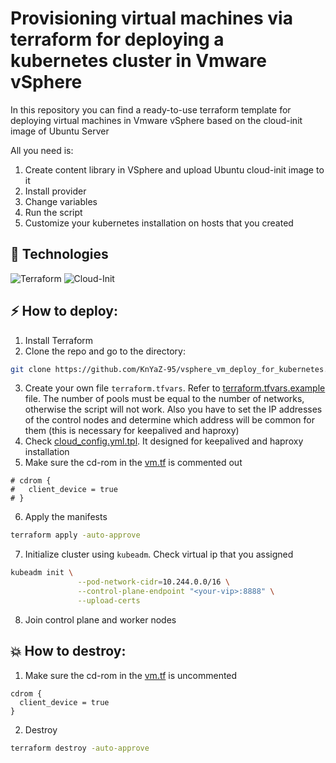 # Provisioning virtual machines via terraform for deploying a kubernetes cluster in Vmware vSphere

In this repository you can find a ready-to-use terraform template for deploying virtual machines in Vmware vSphere based on the cloud-init image of Ubuntu Server

All you need is:
1. Create content library in VSphere and upload Ubuntu cloud-init image to it
2. Install provider
3. Change variables
4. Run the script
5. Customize your kubernetes installation on hosts that you created

## 🚀 Technologies

![Terraform](https://img.shields.io/badge/Terraform-7B42BC?style=for-the-badge&logo=terraform&logoColor=white)
![Cloud-Init](https://img.shields.io/badge/Cloud--Init-00AEEF?style=for-the-badge&logo=cloud-init&logoColor=white)

## ⚡️ How to deploy:
1. Install Terraform
2. Clone the repo and go to the directory:
```bash
git clone https://github.com/KnYaZ-95/vsphere_vm_deploy_for_kubernetes.git && cd vsphere_vm_deploy_for_kubernetes
```
3. Create your own file `terraform.tfvars`. Refer to [terraform.tfvars.example](./terraform.tfvars.example) file. The number of pools must be equal to the number of networks, otherwise the script will not work. Also you have to set the IP addresses of the control nodes and determine which address will be common for them (this is necessary for keepalived and haproxy)
4. Check [cloud_config.yml.tpl](./cloud_config.yml.tpl). It designed for keepalived and haproxy installation
4. Make sure the сd-rom in the [vm.tf](./vm.tf) is commented out
```HCL
# cdrom {
#   client_device = true
# }
``` 
6. Apply the manifests
```bash
terraform apply -auto-approve  
```
7. Initialize cluster using `kubeadm`. Check virtual ip that you assigned
```bash
kubeadm init \
               --pod-network-cidr=10.244.0.0/16 \
               --control-plane-endpoint "<your-vip>:8888" \
               --upload-certs  
```
8. Join control plane and worker nodes

## 💥 How to destroy:
1. Make sure the сd-rom in the [vm.tf](./vm.tf) is uncommented
```HCL
cdrom {
  client_device = true
}
```
2. Destroy
```bash
terraform destroy -auto-approve  
```
